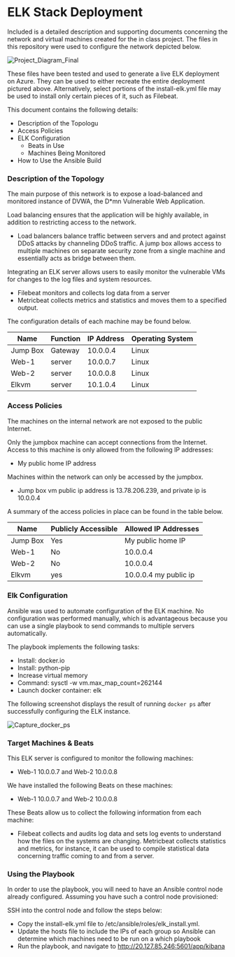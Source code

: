 # ELK Stack Deployment
Included is a detailed description and supporting documents concerning the network and virtual machines created for the in class project.
The files in this repository were used to configure the network depicted below.

![Project_Diagram_Final](https://user-images.githubusercontent.com/90295832/147312596-2c86f6e8-2284-428d-95c1-e0ddee06c2ae.png)


These files have been tested and used to generate a live ELK deployment on Azure. They can be used to either recreate the entire deployment pictured above. Alternatively, select portions of the install-elk.yml file may be used to install only certain pieces of it, such as Filebeat.

 
  

This document contains the following details:
- Description of the Topologu
- Access Policies
- ELK Configuration
  - Beats in Use
  - Machines Being Monitored
- How to Use the Ansible Build


### Description of the Topology

The main purpose of this network is to expose a load-balanced and monitored instance of DVWA, the D*mn Vulnerable Web Application.

Load balancing ensures that the application will be highly available, in addition to restricting access to the network.
- Load balancers balance traffic between servers and and protect against DDoS attacks by channeling DDoS traffic. A jump box allows access to multiple machines on separate security zone from a single machine and essentially acts as bridge between them.

Integrating an ELK server allows users to easily monitor the vulnerable VMs for changes to the log files and system resources.
- Filebeat monitors and collects log data from a server
- Metricbeat collects metrics and statistics and moves them to a specified output.

The configuration details of each machine may be found below.


| Name     | Function | IP Address | Operating System |
|----------|----------|------------|------------------|
| Jump Box | Gateway  | 10.0.0.4   | Linux            |
| Web-1    | server   | 10.0.0.7   | Linux            |
| Web-2    | server   | 10.0.0.8   | Linux            |
| Elkvm    | server   | 10.1.0.4   | Linux            |

### Access Policies

The machines on the internal network are not exposed to the public Internet. 

Only the jumpbox machine can accept connections from the Internet. Access to this machine is only allowed from the following IP addresses:
- My public home IP address

Machines within the network can only be accessed by the jumpbox.
- Jump box vm public ip address is 13.78.206.239, and private ip is 10.0.0.4

A summary of the access policies in place can be found in the table below.

| Name     | Publicly Accessible | Allowed IP Addresses |
|----------|---------------------|----------------------|
| Jump Box | Yes                 | My public home IP    |
| Web-1    | No                  | 10.0.0.4             |
| Web-2    | No                  | 10.0.0.4             |
| Elkvm    | yes                 | 10.0.0.4 my public ip|

### Elk Configuration

Ansible was used to automate configuration of the ELK machine. No configuration was performed manually, which is advantageous because you can use a single playbook to send commands to multiple servers automatically. 

The playbook implements the following tasks:
- Install: docker.io
- Install: python-pip
- Increase virtual memory
- Command: sysctl -w vm.max_map_count=262144
- Launch docker container: elk

The following screenshot displays the result of running `docker ps` after successfully configuring the ELK instance.

![Capture_docker_ps](https://user-images.githubusercontent.com/90295832/147299191-45c014aa-881b-4f82-897f-db26660ebb86.PNG)


### Target Machines & Beats
This ELK server is configured to monitor the following machines:
- Web-1 10.0.0.7 and Web-2 10.0.0.8

We have installed the following Beats on these machines:
- Web-1 10.0.0.7 and Web-2 10.0.0.8

These Beats allow us to collect the following information from each machine:
- Filebeat collects and audits log data and sets log events to understand how the files on the systems are changing. Metricbeat collects statistics and metrics, for instance, it can be used to compile statistical data concerning traffic coming to and from a server. 

### Using the Playbook
In order to use the playbook, you will need to have an Ansible control node already configured. Assuming you have such a control node provisioned: 

SSH into the control node and follow the steps below:
- Copy the install-elk.yml file to /etc/ansible/roles/elk_install.yml.
- Update the hosts file to include the IPs of each group so Ansible can determine which machines need to be run on a which playbook
- Run the playbook, and navigate to http://20.127.85.246:5601/app/kibana



